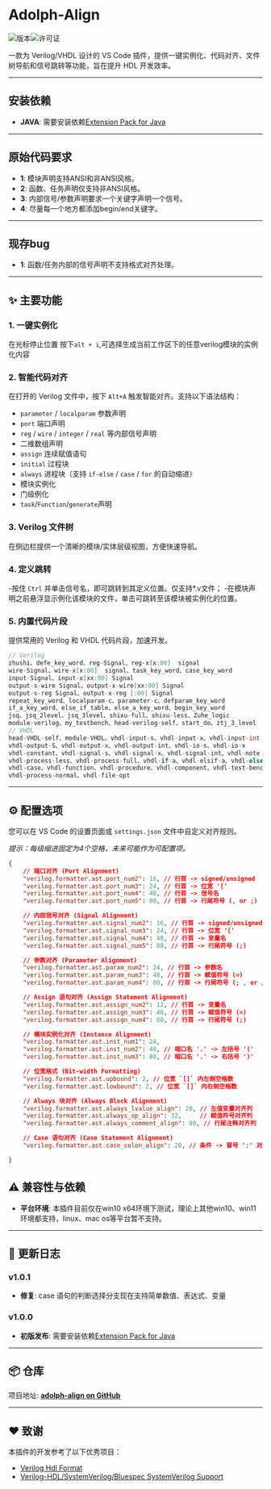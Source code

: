# Adolph-Align

![版本](https://img.shields.io/badge/version-1.0.1-blue)![许可证](https://img.shields.io/badge/license-MIT-green)

一款为 Verilog/VHDL 设计的 VS Code 插件，提供一键实例化、代码对齐、文件树导航和信号跳转等功能，旨在提升 HDL 开发效率。

---
## 安装依赖
- **JAVA**:  需要安装依赖[Extension Pack for Java](https://marketplace.visualstudio.com/items?itemName=vscjava.vscode-java-pack)
---

## 原始代码要求
- **1**: 模块声明支持ANSI和非ANSI风格。
- **2**: 函数、任务声明仅支持非ANSI风格。
- **3**: 内部信号/参数声明要求一个关键字声明一个信号。
- **4**: 尽量每一个地方都添加begin/end关键字。
---

## 现存bug
- **1**: 函数/任务内部的信号声明不支持格式对齐处理。
---

## ✨ 主要功能

### 1. 一键实例化
在光标停止位置 按下`alt + i`,可选择生成当前工作区下的任意verilog模块的实例化内容

### 2. 智能代码对齐
在打开的 Verilog 文件中，按下 `Alt+A` 触发智能对齐。支持以下语法结构：
- `parameter` / `localparam` 参数声明
- `port` 端口声明
- `reg` / `wire` / `integer` / `real` 等内部信号声明
- 二维数组声明
- `assign` 连续赋值语句
- `initial` 过程块
- `always` 进程块（支持 `if-else` / `case` / `for` 的自动缩进）
- 模块实例化
- 门级例化
- `task`/`Function`/`generate`声明

### 3. Verilog 文件树
在侧边栏提供一个清晰的模块/实体层级视图，方便快速导航。

### 4. 定义跳转
-按住 `Ctrl` 并单击信号名，即可跳转到其定义位置。仅支持*.v文件；
-在模块声明之前悬浮显示例化该模块的文件，单击可跳转至该模块被实例化的位置。

### 5. 内置代码片段
提供常用的 Verilog 和 VHDL 代码片段，加速开发。
```c
// Verilog
zhushi、defe_key_word、reg-Signal、reg-x[x:00]  signal
wire-Signal、wire-x[x:00]  signal、task_key_word、case_key_word
input-Signal、input-x[xx:00] Signal
output-s-wire Signal、output-x-wire[xx:00] Signal
output-s-reg Signal、output-x-reg [:00] Signal
repeat_key_word、localparam-c、parameter-c、defparam_key_word
if_a_key_word、else_if_table、else_a_key_word、begin_key_word
jsq、jsq_2level、jsq_3level、shixu-full、shixu-less、Zuhe_logic
module-verilog、my_testbench、head-verilog-self、start_do、ztj_3_level
// VHDL
head-VHDL-self、module-VHDL、vhdl-input-s、vhdl-input-x、vhdl-input-int
vhdl-output-S、vhdl-output-x、vhdl-output-int、vhdl-io-s、vhdl-io-x
vhdl-constant、vhdl-signal-s、vhdl-signal-x、vhdl-signal-int、vhdl-note
vhdl-process-less、vhdl-process-full、vhdl-if-a、vhdl-elsif-a、vhdl-else-b
vhdl-case、vhdl-function、vhdl-procedure、vhdl-component、vhdl-test-bench
vhdl-process-normal、vhdl-file-opt
```
---

## ⚙️ 配置选项

您可以在 VS Code 的设置页面或 `settings.json` 文件中自定义对齐规则。

*提示：每级缩进固定为4个空格，未来可能作为可配置项。*

```json
{
    // 端口对齐 (Port Alignment)
    "verilog.formatter.ast.port_num2": 16, // 行首 -> signed/unsigned
    "verilog.formatter.ast.port_num3": 24, // 行首 -> 位宽 '['
    "verilog.formatter.ast.port_num4": 48, // 行首 -> 信号名
    "verilog.formatter.ast.port_num5": 80, // 行首 -> 行尾符号 (, or ;)

    // 内部信号对齐 (Signal Alignment)
    "verilog.formatter.ast.signal_num2": 16, // 行首 -> signed/unsigned
    "verilog.formatter.ast.signal_num3": 24, // 行首 -> 位宽 '['
    "verilog.formatter.ast.signal_num4": 48, // 行首 -> 变量名
    "verilog.formatter.ast.signal_num5": 80, // 行首 -> 行尾符号 (;)

    // 参数对齐 (Parameter Alignment)
    "verilog.formatter.ast.param_num2": 24, // 行首 -> 参数名
    "verilog.formatter.ast.param_num3": 48, // 行首 -> 赋值符号 (=)
    "verilog.formatter.ast.param_num4": 80, // 行首 -> 行尾符号 (; , or //)

    // Assign 语句对齐 (Assign Statement Alignment)
    "verilog.formatter.ast.assign_num2": 12, // 行首 -> 变量名
    "verilog.formatter.ast.assign_num3": 48, // 行首 -> 赋值符号 (=)
    "verilog.formatter.ast.assign_num4": 80, // 行首 -> 行尾符号 (;)

    // 模块实例化对齐 (Instance Alignment)
    "verilog.formatter.ast.inst_num1": 24,
    "verilog.formatter.ast.inst_num2": 40, // 端口名 '.' -> 左括号 '('
    "verilog.formatter.ast.inst_num3": 80, // 端口名 '.' -> 右括号 ')'

    // 位宽格式 (Bit-width Formatting)
    "verilog.formatter.ast.upbound": 2, // 位宽 `[]` 内左侧空格数
    "verilog.formatter.ast.lowbound": 2, // 位宽 `[]` 内右侧空格数

    // Always 块对齐 (Always Block Alignment)
    "verilog.formatter.ast.always_lvalue_align": 28, // 左值变量对齐列
    "verilog.formatter.ast.always_op_align": 32,     // 赋值符号对齐列
    "verilog.formatter.ast.always_comment_align": 80, // 行尾注释对齐列

    // Case 语句对齐 (Case Statement Alignment)
    "verilog.formatter.ast.case_colon_align": 20, // 条件 -> 冒号 ':' 对齐列

}

```
## ⚠️ 兼容性与依赖

- **平台环境**: 本插件目前仅在win10 x64环境下测试，理论上其他win10、win11环境都支持，linux、mac os等平台暂不支持。

---

## 📜 更新日志
### **v1.0.1**
- **修复**:  case 语句的判断选择分支现在支持简单数值、表达式、变量

### **v1.0.0**
- **初版发布**:  需要安装依赖[Extension Pack for Java](https://marketplace.visualstudio.com/items?itemName=vscjava.vscode-java-pack)

---
## 📦 仓库

项目地址: **[adolph-align on GitHub](https://github.com/Qingling996/adolph-align)**

---

## ❤️ 致谢

本插件的开发参考了以下优秀项目：
- [Verilog Hdl Format](https://github.com/1391074994/Verilog-Hdl-Format.git)
- [Verilog-HDL/SystemVerilog/Bluespec SystemVerilog Support](https://github.com/mshr-h/vscode-verilog-hdl-support.git)
